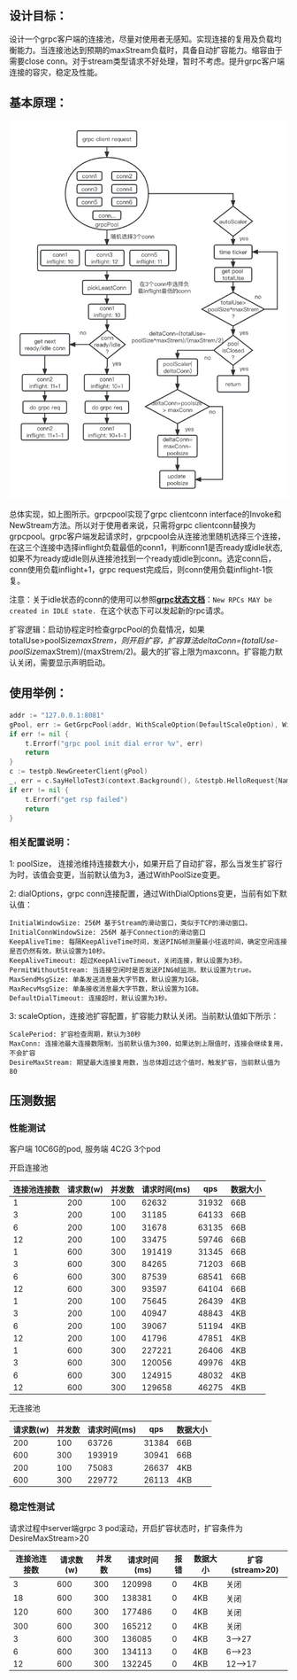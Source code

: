 ## 设计目标：

设计一个grpc客户端的连接池，尽量对使用者无感知。实现连接的复用及负载均衡能力。当连接池达到预期的maxStream负载时，具备自动扩容能力。缩容由于需要close conn。对于stream类型请求不好处理，暂时不考虑。提升grpc客户端连接的容灾，稳定及性能。

## 基本原理：

![grpcpool](../../../image/grpcpool.jpg)

总体实现，如上图所示。grpcpool实现了grpc clientconn interface的Invoke和NewStream方法。所以对于使用者来说，只需将grpc clientconn替换为grpcpool。grpc客户端发起请求时，grpcpool会从连接池里随机选择三个连接，在这三个连接中选择inflight负载最低的conn1，判断conn1是否ready或idle状态, 如果不为ready或idle则从连接池找到一个ready或idle到conn。选定conn后，conn使用负载inflight+1，grpc request完成后，则conn使用负载inflight-1恢复。

注意：关于idle状态的conn的使用可以参照[__grpc状态文档__](https://grpc.github.io/grpc/core/md_doc_connectivity-semantics-and-api.html)：`New RPCs MAY be created in IDLE state. `在这个状态下可以发起新的rpc请求。

扩容逻辑：启动协程定时检查grpcPool的负载情况，如果totalUse>poolSize*maxStrem，则开启扩容，扩容算法deltaConn=(totalUse-poolSize*maxStrem)/(maxStrem/2)。最大的扩容上限为maxconn。扩容能力默认关闭，需要显示声明启动。

## 使用举例：

```go
addr := "127.0.0.1:8081"
gPool, err := GetGrpcPool(addr, WithScaleOption(DefaultScaleOption), WithPoolSize(30))
if err != nil {
	t.Errorf("grpc pool init dial error %v", err)
	return
}
c := testpb.NewGreeterClient(gPool)
_, err = c.SayHelloTest3(context.Background(), &testpb.HelloRequest{Name: "nameing1"})
if err != nil {
	t.Errorf("get rsp failed")
	return
}
```

### 相关配置说明：

1:  poolSize， 连接池维持连接数大小，如果开启了自动扩容，那么当发生扩容行为时，该值会变更，当前默认值为3，通过WithPoolSize变更。

2: dialOptions，grpc conn连接配置，通过WithDialOptions变更，当前有如下默认值：

```text
InitialWindowSize: 256M 基于Stream的滑动窗口，类似于TCP的滑动窗口。
InitialConnWindowSize: 256M 基于Connection的滑动窗口
KeepAliveTime: 每隔KeepAliveTime时间，发送PING帧测量最小往返时间，确定空闲连接是否仍然有效，默认设置为10秒。
KeepAliveTimeout: 超过KeepAliveTimeout，关闭连接，默认设置为3秒。
PermitWithoutStream: 当连接空闲时是否发送PING帧监测，默认设置为true。
MaxSendMsgSize: 单条发送消息最大字节数，默认设置为1GB。
MaxRecvMsgSize: 单条接收消息最大字节数，默认设置为1GB。
DefaultDialTimeout: 连接超时，默认设置为3秒。
```

3: scaleOption，连接池扩容配置，扩容能力默认关闭。当前默认值如下所示：

```text
ScalePeriod: 扩容检查周期，默认为30秒
MaxConn: 连接池最大连接数限制，当前默认值为300，如果达到上限值时，连接会继续复用，不会扩容
DesireMaxStream: 期望最大连接复用数，当总体超过这个值时，触发扩容，当前默认值为80
```

## 压测数据

### 性能测试

客户端 10C6G的pod, 服务端 4C2G  3个pod

开启连接池

| 连接池连接数 | 请求数(w) | 并发数 | 请求时间(ms) | qps   | 数据大小 |
| ------ | ------ | --- | -------- | ----- | ---- |
| 1      | 200    | 100 | 62632    | 31932 | 66B  |
| 3      | 200    | 100 | 31185    | 64133 | 66B  |
| 6      | 200    | 100 | 31678    | 63135 | 66B  |
| 12     | 200    | 100 | 33475    | 59746 | 66B  |
| 1      | 600    | 300 | 191419   | 31345 | 66B  |
| 3      | 600    | 300 | 84265    | 71203 | 66B  |
| 6      | 600    | 300 | 87539    | 68541 | 66B  |
| 12     | 600    | 300 | 93597    | 64104 | 66B  |
| 1      | 200    | 100 | 75645    | 26439 | 4KB  |
| 3      | 200    | 100 | 40947    | 48843 | 4KB  |
| 6      | 200    | 100 | 39067    | 51194 | 4KB  |
| 12     | 200    | 100 | 41796    | 47851 | 4KB  |
| 1      | 600    | 300 | 227221   | 26406 | 4KB  |
| 3      | 600    | 300 | 120056   | 49976 | 4KB  |
| 6      | 600    | 300 | 124915   | 48032 | 4KB  |
| 12     | 600    | 300 | 129658   | 46275 | 4KB  |

无连接池

| 请求数(w) | 并发数 | 请求时间(ms) | qps   | 数据大小 |
| ------ | --- | -------- | ----- | ---- |
| 200    | 100 | 63726    | 31384 | 66B  |
| 600    | 300 | 193919   | 30941 | 66B  |
| 200    | 100 | 75083    | 26637 | 4KB  |
| 600    | 300 | 229772   | 26113 | 4KB  |

### 稳定性测试

请求过程中server端grpc 3 pod滚动，开启扩容状态时，扩容条件为DesireMaxStream>20

| 连接池连接数 | 请求数(w) | 并发数 | 请求时间(ms) | 报错  | 数据大小 | 扩容(stream>20) |
| ------ | ------ | --- | -------- | --- | ---- | ------------- |
| 3      | 600    | 300 | 120998   | 0   | 4KB  | 关闭            |
| 18     | 600    | 300 | 138381   | 0   | 4KB  | 关闭            |
| 120    | 600    | 300 | 177486   | 0   | 4KB  | 关闭            |
| 300    | 600    | 300 | 165212   | 0   | 4KB  | 关闭            |
| 3      | 600    | 300 | 136085   | 0   | 4KB  | 3-->27        |
| 6      | 600    | 300 | 134113   | 0   | 4KB  | 6-->23        |
| 12     | 600    | 300 | 132245   | 0   | 4KB  | 12-->17       |

